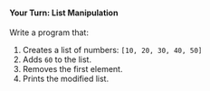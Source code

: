 #### Your Turn: List Manipulation

Write a program that:

1. Creates a list of numbers: `[10, 20, 30, 40, 50]`
1. Adds `60` to the list.
1. Removes the first element.
1. Prints the modified list.